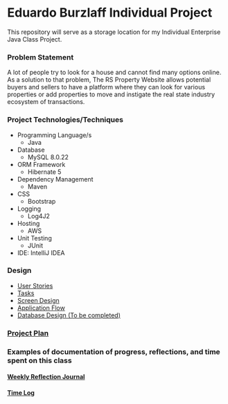 # Eduardo Burzlaff Individual Project

This repository will serve as a storage location for my Individual Enterprise Java Class Project.

### Problem Statement

A lot of people try to look for a house and cannot find many options online. As a solution to that problem, The RS Property Website allows potential buyers and sellers to have a platform where they can look for various properties or add properties to move and instigate the real state industry ecosystem of transactions. 


### Project Technologies/Techniques

* Programming Language/s
    * Java
* Database
    * MySQL 8.0.22
* ORM Framework
    * Hibernate 5
* Dependency Management
    * Maven
* CSS
    * Bootstrap
* Logging
    * Log4J2
* Hosting
    * AWS
* Unit Testing
    * JUnit
* IDE: IntelliJ IDEA


### Design

* [User Stories](DesignDocuments/UserStories/userStories.md)
* [Tasks](DesignDocuments/TasksByStory/tasks.md)
* [Screen Design](DesignDocuments/ScreenDesign/Wireframe.pdf)
* [Application Flow](DesignDocuments/ApplicationFlow/applicationFlow.md)
* [Database Design (To be completed)](DesignDocuments/databaseDiagram.png)

### [Project Plan](ProjectPlan.md)

### Examples of documentation of progress, reflections, and time spent on this class

#### [Weekly Reflection Journal](WeeklyReflectionJournal.md)
#### [Time Log](TimeLog.md)

